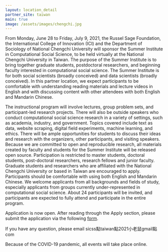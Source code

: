 ```yaml
---
layout: location_detail
partner_site: taiwan
main: true
image: /assets/images/chengchi.jpg
---
```


From Monday, June 28 to Friday, July 9, 2021, the Russel Sage Foundation, the International College of Innovation (ICI) and the Department of Sociology of National Chengchi University will sponsor the Summer Institute in Computational Social Science, to be held virtually at the National Chengchi University in Taiwan. The purpose of the Summer Institute is to bring together graduate students, postdoctoral researchers, and beginning faculty interested in computational social science. The Summer Institute is for both social scientists (broadly conceived) and data scientists (broadly conceived). In this partner location, we expect participants to be comfortable with understanding reading materials and lecture videos in English and with discussing content with other attendees with both English and Mandarin Chinese. 

The instructional program will involve lectures, group problem sets, and participant-led research projects. There will also be outside speakers who conduct computational social science research in a variety of settings, such as academia, industry, and government. Topics covered include text as data, website scraping, digital field experiments, machine learning, and ethics. There will be ample opportunities for students to discuss their ideas and research with the organizers, other participants, and visiting speakers. Because we are committed to open and reproducible research, all materials created by faculty and students for the Summer Institute will be released open source.
Participation is restricted to master students, doctoral students, post-doctoral researchers, research fellows and junior faculty.  Graduate students and researchers who are affiliated with the National Chengchi University or based in Taiwan are encouraged to apply. Participants should be comfortable with using both English and Mandarin Chinese. We welcome applicants from all backgrounds and fields of study, especially applicants from groups currently under-represented in computational social science. About 24 participants will be invited, and participants are expected to fully attend and participate in the entire program.

Application is now open. After reading through the Apply section, please submit the application via the following [form](https://forms.gle/aHZaRG2whYM8LAh7A). 

If you have any question, please email sicss點taiwan點2021小老鼠gmail點com

Because of the COVID-19 pandemic, all events will take place online.
